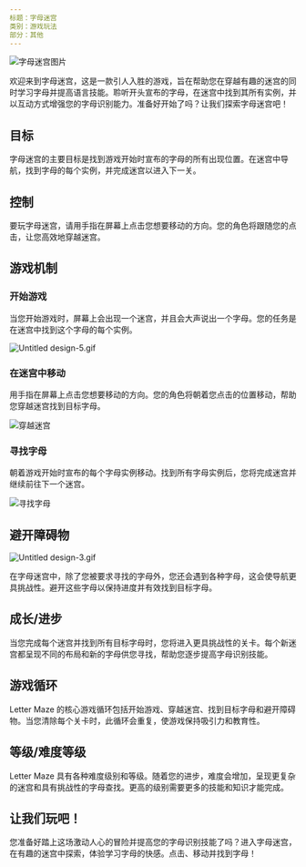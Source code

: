```yaml
---
标题：字母迷宫
类别：游戏玩法
部分：其他
---
```

![字母迷宫图片](https://help.Studycat.com/hc/article_attachments/34917832623897)

欢迎来到字母迷宫，这是一款引人入胜的游戏，旨在帮助您在穿越有趣的迷宫的同时学习字母并提高语言技能。聆听开头宣布的字母，在迷宫中找到其所有实例，并以互动方式增强您的字母识别能力。准备好开始了吗？让我们探索字母迷宫吧！

## 目标

字母迷宫的主要目标是找到游戏开始时宣布的字母的所有出现位置。在迷宫中导航，找到字母的每个实例，并完成迷宫以进入下一关。

## 控制

要玩字母迷宫，请用手指在屏幕上点击您想要移动的方向。您的角色将跟随您的点击，让您高效地穿越迷宫。

## 游戏机制

### 开始游戏

当您开始游戏时，屏幕上会出现一个迷宫，并且会大声说出一个字母。您的任务是在迷宫中找到这个字母的每个实例。

![Untitled design-5.gif](https://help.Studycat.com/hc/article_attachments/35079949007769)

### 在迷宫中移动

用手指在屏幕上点击您想要移动的方向。您的角色将朝着您点击的位置移动，帮助您穿越迷宫找到目标字母。

![穿越迷宫](https://help.Studycat.com/hc/article_attachments/34917832629785)

### 寻找字母

朝着游戏开始时宣布的每个字母实例移动。找到所有字母实例后，您将完成迷宫并继续前往下一个迷宫。

![寻找字母](https://help.Studycat.com/hc/article_attachments/34917832631321)

## 避开障碍物

![Untitled design-3.gif](https://help.Studycat.com/hc/article_attachments/35076983481369)

在字母迷宫中，除了您被要求寻找的字母外，您还会遇到各种字母，这会使导航更具挑战性。避开这些字母以保持进度并有效找到目标字母。



## 成长/进步

当您完成每个迷宫并找到所有目标字母时，您将进入更具挑战性的关卡。每个新迷宫都呈现不同的布局和新的字母供您寻找，帮助您逐步提高字母识别技能。

## 游戏循环

Letter Maze 的核心游戏循环包括开始游戏、穿越迷宫、找到目标字母和避开障碍物。当您清除每个关卡时，此循环会重复，使游戏保持吸引力和教育性。



## 等级/难度等级

Letter Maze 具有各种难度级别和等级。随着您的进步，难度会增加，呈现更复杂的迷宫和具有挑战性的字母查找。更高的级别需要更多的技能和知识才能完成。



## 让我们玩吧！

您准备好踏上这场激动人心的冒险并提高您的字母识别技能了吗？进入字母迷宫，在有趣的迷宫中探索，体验学习字母的快感。点击、移动并找到字母！